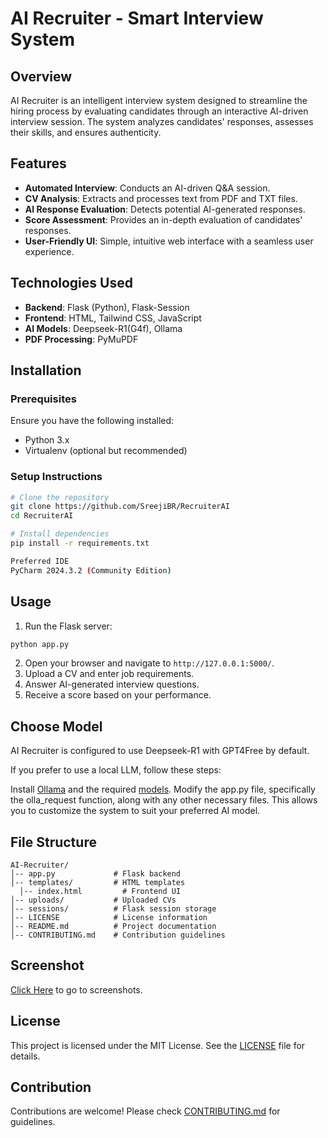 # AI Recruiter - Smart Interview System

## Overview
AI Recruiter is an intelligent interview system designed to streamline the hiring process by evaluating candidates through an interactive AI-driven interview session. The system analyzes candidates' responses, assesses their skills, and ensures authenticity.

## Features
- **Automated Interview**: Conducts an AI-driven Q&A session.
- **CV Analysis**: Extracts and processes text from PDF and TXT files.
- **AI Response Evaluation**: Detects potential AI-generated responses.
- **Score Assessment**: Provides an in-depth evaluation of candidates' responses.
- **User-Friendly UI**: Simple, intuitive web interface with a seamless user experience.

## Technologies Used
- **Backend**: Flask (Python), Flask-Session
- **Frontend**: HTML, Tailwind CSS, JavaScript
- **AI Models**: Deepseek-R1(G4f), Ollama
- **PDF Processing**: PyMuPDF

## Installation
### Prerequisites
Ensure you have the following installed:
- Python 3.x
- Virtualenv (optional but recommended)

### Setup Instructions
```bash
# Clone the repository
git clone https://github.com/SreejiBR/RecruiterAI
cd RecruiterAI

# Install dependencies
pip install -r requirements.txt

Preferred IDE
PyCharm 2024.3.2 (Community Edition)
```

## Usage
1. Run the Flask server:
```bash
python app.py
```
2. Open your browser and navigate to `http://127.0.0.1:5000/`.
3. Upload a CV and enter job requirements.
4. Answer AI-generated interview questions.
5. Receive a score based on your performance.

## Choose Model

AI Recruiter is configured to use Deepseek-R1 with GPT4Free by default.

If you prefer to use a local LLM, follow these steps:

Install [Ollama](https://ollama.com/download) and the required [models](https://ollama.com/library).
Modify the app.py file, specifically the olla_request function, along with any other necessary files.
This allows you to customize the system to suit your preferred AI model.

## File Structure
```
AI-Recruiter/
│-- app.py             # Flask backend
│-- templates/         # HTML templates
  │-- index.html         # Frontend UI
│-- uploads/           # Uploaded CVs
│-- sessions/          # Flask session storage
│-- LICENSE            # License information
│-- README.md          # Project documentation
│-- CONTRIBUTING.md    # Contribution guidelines
```

## Screenshot
[Click Here](https://github.com/SreejiBR/RecruiterAI/blob/main/templates/Screenshot%202025-02-06%20230423%20(1)%20(1).pdf) to go to screenshots.

## License
This project is licensed under the MIT License. See the [LICENSE](LICENSE) file for details.

## Contribution
Contributions are welcome! Please check [CONTRIBUTING.md](CONTRIBUTING.md) for guidelines.

